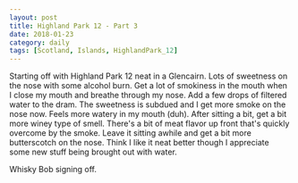 ```yaml
---
layout: post
title: Highland Park 12 - Part 3
date: 2018-01-23
category: daily
tags: [Scotland, Islands, HighlandPark_12]
---
```


Starting off with Highland Park 12 neat in a Glencairn. Lots of sweetness on the nose with some alcohol burn. Get a lot of smokiness in the mouth when I close my mouth and breathe through my nose. Add a few drops of filtered water to the dram. The sweetness is subdued and I get more smoke on the nose now. Feels more watery in my mouth (duh). After sitting a bit, get a bit more winey type of smell. There's a bit of meat flavor up front that's quickly overcome by the smoke. Leave it sitting awhile and get a bit more butterscotch on the nose. Think I like it neat better though I appreciate some new stuff being brought out with water.

Whisky Bob signing off.
